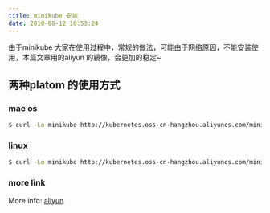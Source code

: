 ```yaml
---
title: minikube 安装
date: 2018-06-12 10:53:24
---
```

由于minikube 大家在使用过程中，常规的做法，可能由于网络原因，不能安装使用，本篇文章用的aliyun 的镜像，会更加的稳定~

## 两种platom 的使用方式

### mac os

``` bash
$ curl -Lo minikube http://kubernetes.oss-cn-hangzhou.aliyuncs.com/minikube/releases/v0.28.0/minikube-darwin-amd64 && chmod +x minikube && sudo mv minikube /usr/local/bin/
```


### linux

``` bash
$ curl -Lo minikube http://kubernetes.oss-cn-hangzhou.aliyuncs.com/minikube/releases/v0.28.0/minikube-linux-amd64 && chmod +x minikube && sudo mv minikube /usr/local/bin/
```

### more link
More info: [aliyun](https://yq.aliyun.com/articles/221687)
